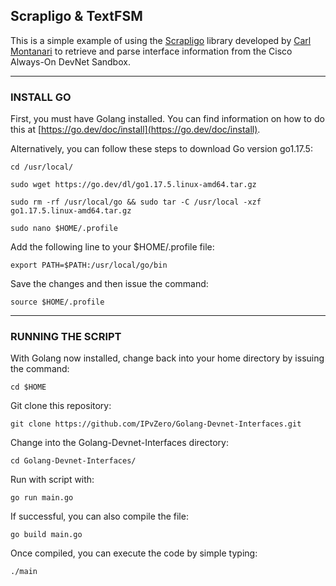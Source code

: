 ## Scrapligo & TextFSM
This is a simple example of using the [Scrapligo](https://github.com/scrapli/scrapligo) library developed by [Carl Montanari](https://github.com/carlmontanari/) to retrieve and parse interface information from the Cisco Always-On DevNet Sandbox.

***

### INSTALL GO
First, you must have Golang installed. You can find information on how to do this at [https://go.dev/doc/install](https://go.dev/doc/install).

Alternatively, you can follow these steps to download Go version go1.17.5:

```
cd /usr/local/

sudo wget https://go.dev/dl/go1.17.5.linux-amd64.tar.gz

sudo rm -rf /usr/local/go && sudo tar -C /usr/local -xzf go1.17.5.linux-amd64.tar.gz

sudo nano $HOME/.profile
```

Add the following line to your $HOME/.profile file:

```export PATH=$PATH:/usr/local/go/bin```

Save the changes and then issue the command:

```source $HOME/.profile```

***


### RUNNING THE SCRIPT
With Golang now installed, change back into your home directory by issuing the command:

```cd $HOME```

Git clone this repository:

```git clone https://github.com/IPvZero/Golang-Devnet-Interfaces.git```

Change into the Golang-Devnet-Interfaces directory:

```cd Golang-Devnet-Interfaces/```

Run with script with:

```go run main.go```

If successful, you can also compile the file:

```go build main.go```

Once compiled, you can execute the code by simple typing:

```./main```

